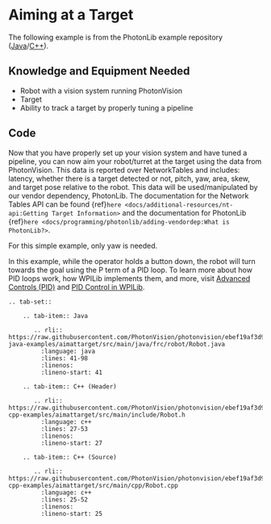 # Aiming at a Target

The following example is from the PhotonLib example repository ([Java](https://github.com/PhotonVision/photonvision/tree/master/photonlib-java-examples/aimattarget)/[C++](https://github.com/PhotonVision/photonvision/tree/master/photonlib-cpp-examples/aimattarget)).

## Knowledge and Equipment Needed

- Robot with a vision system running PhotonVision
- Target
- Ability to track a target by properly tuning a pipeline

## Code

Now that you have properly set up your vision system and have tuned a pipeline, you can now aim your robot/turret at the target using the data from PhotonVision. This data is reported over NetworkTables and includes: latency, whether there is a target detected or not, pitch, yaw, area, skew, and target pose relative to the robot. This data will be used/manipulated by our vendor dependency, PhotonLib. The documentation for the Network Tables API can be found {ref}`here <docs/additional-resources/nt-api:Getting Target Information>` and the documentation for PhotonLib {ref}`here <docs/programming/photonlib/adding-vendordep:What is PhotonLib?>`.

For this simple example, only yaw is needed.

In this example, while the operator holds a button down, the robot will turn towards the goal using the P term of a PID loop. To learn more about how PID loops work, how WPILib implements them, and more, visit  [Advanced Controls (PID)](https://docs.wpilib.org/en/stable/docs/software/advanced-control/introduction/index.html) and [PID Control in WPILib](https://docs.wpilib.org/en/stable/docs/software/advanced-controls/controllers/pidcontroller.html#pid-control-in-wpilib).

```{eval-rst}
.. tab-set::

    .. tab-item:: Java

       .. rli:: https://raw.githubusercontent.com/PhotonVision/photonvision/ebef19af3d926cf87292177c9a16d01b71219306/photonlib-java-examples/aimattarget/src/main/java/frc/robot/Robot.java
         :language: java
         :lines: 41-98
         :linenos:
         :lineno-start: 41

    .. tab-item:: C++ (Header)

       .. rli:: https://raw.githubusercontent.com/PhotonVision/photonvision/ebef19af3d926cf87292177c9a16d01b71219306/photonlib-cpp-examples/aimattarget/src/main/include/Robot.h
         :language: c++
         :lines: 27-53
         :linenos:
         :lineno-start: 27

    .. tab-item:: C++ (Source)

       .. rli:: https://raw.githubusercontent.com/PhotonVision/photonvision/ebef19af3d926cf87292177c9a16d01b71219306/photonlib-cpp-examples/aimattarget/src/main/cpp/Robot.cpp
         :language: c++
         :lines: 25-52
         :linenos:
         :lineno-start: 25
```
